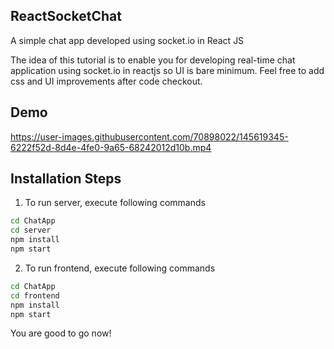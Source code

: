 ## ReactSocketChat

A simple chat app developed using socket.io in React JS

The idea of this tutorial is to enable you for developing real-time chat application using socket.io in reactjs so UI is bare minimum. Feel free to add css and UI improvements after code checkout.

## Demo




https://user-images.githubusercontent.com/70898022/145619345-6222f52d-8d4e-4fe0-9a65-68242012d10b.mp4







## Installation Steps

1. To run server, execute following commands

```bash 
cd ChatApp
cd server
npm install
npm start
```


2. To run frontend, execute following commands

```bash
cd ChatApp
cd frontend
npm install
npm start
```

You are good to go now!
